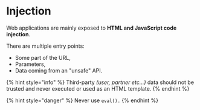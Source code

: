 # Injection

Web applications are mainly exposed to **HTML and JavaScript code injection**.

There are multiple entry points:

* Some part of the URL,
* Parameters,
* Data coming from an "unsafe" API.

{% hint style="info" %}
Third-party _\(user, partner etc...\)_ data should not be trusted and never executed or used as an HTML template.
{% endhint %}

{% hint style="danger" %}
Never use `eval().`
{% endhint %}


